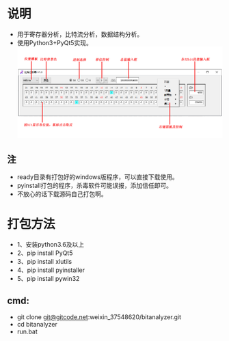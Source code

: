 # 说明
+ 用于寄存器分析，比特流分析，数据结构分析。
+ 使用Python3+PyQt5实现。
![help](help/help.gif)

## 注
+ ready目录有打包好的windows版程序，可以直接下载使用。
+ pyinstall打包的程序，杀毒软件可能误报，添加信任即可。
+ 不放心的话下载源码自己打包啊。


# 打包方法
+ 1、安装python3.6及以上
+ 2、pip install PyQt5
+ 3、pip install xlutils
+ 4、pip install pyinstaller
+ 5、pip install pywin32

## cmd:
+ git clone git@gitcode.net:weixin_37548620/bitanalyzer.git
+ cd bitanalyzer
+ run.bat
